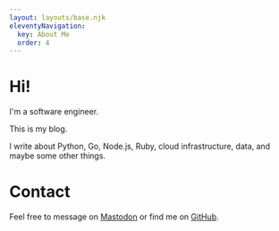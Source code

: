 ```yaml
---
layout: layouts/base.njk
eleventyNavigation:
  key: About Me
  order: 4
---
```


# Hi!

I'm a software engineer.

This is my blog.

I write about Python, Go, Node.js, Ruby, cloud infrastructure, data, and maybe some other things.

# Contact

Feel free to message on [Mastodon](https://fosstodon.org/@duffn) or find me on [GitHub](https://github.com/duffn).
